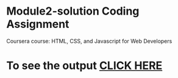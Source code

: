 # Module2-solution Coding Assignment

Coursera course: HTML, CSS, and Javascript for Web Developers

# To see the output [CLICK HERE](https://NaVeeNKuMaRcr7/NaVeeNKuMaRcr7.github.io/index.html)
